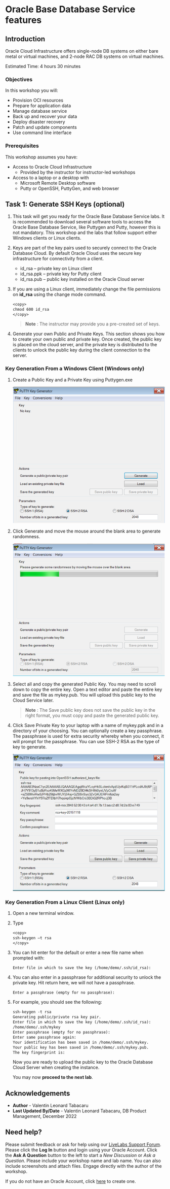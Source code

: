 # Oracle Base Database Service features

## Introduction

Oracle Cloud Infrastructure offers single-node DB systems on either bare metal or virtual machines, and 2-node RAC DB systems on virtual machines.

Estimated Time: 4 hours 30 minutes

### Objectives

In this workshop you will:
* Provision OCI resources
* Prepare for application data
* Manage database service
* Back up and recover your data
* Deploy disaster recovery
* Patch and update components
* Use command line interface

### Prerequisites

This workshop assumes you have:
* Access to Oracle Cloud Infrastructure
    * Provided by the instructor for instructor-led workshops
* Access to a laptop or a desktop with
    * Microsoft Remote Desktop software
    * Putty or OpenSSH, PuttyGen, and web browser

## Task 1: Generate SSH Keys (optional)

1. This task will get you ready for the Oracle Base Database Service labs.  It is recommended to download several software tools to access the Oracle Base Database Service, like Puttygen and Putty, however this is not mandatory.  This workshop and the labs that follow support either Windows clients or Linux clients.

1. Keys are part of the key pairs used to securely connect to the Oracle Database Cloud.  By default Oracle Cloud uses the secure key infrastructure for connectivity from a client.
    - id_rsa – private key on Linux client
    - id_rsa.ppk – private key for Putty client
    - id_rsa.pub – public key installed on the Oracle Cloud server

2. If you are using a Linux client, immediately change the file permissions on **id_rsa** using the change mode command.

    ````
    <copy>
    chmod 600 id_rsa
    </copy>
    ````

    >**Note** : The instructor may provide you a pre-created set of keys.

3. Generate your own Public and Private Keys. This section shows you how to create your own public and private key.  Once created, the public key is placed on the cloud server, and the private key is distributed to the clients to unlock the public key during the client connection to the server.

### Key Generation From a Windows Client (Windows only)

1. Create a Public Key and a Private Key using Puttygen.exe

    ![Puttygen no key](./images/puttygen-no-key.png "")

2. Click Generate and move the mouse around the blank area to generate randomness.

    ![Puttygen generate](./images/puttygen-generate.png "")

3. Select all and copy the generated Public Key.  You may need to scroll down to copy the entire key.  Open a text editor and paste the entire key and save the file as mykey.pub.  You will upload this public key to the Cloud Service later.

    >**Note** : The Save public key does not save the public key in the right format, you must copy and paste the generated public key.

4. Click Save Private Key to your laptop with a name of mykey.ppk and in a directory of your choosing. You can optionally create a key passphrase.  The passphrase is used for extra security whereby when you connect, it will prompt for the passphrase.  You can use SSH-2 RSA as the type of key to generate.

    ![Puttygen save keys](./images/puttygen-save-keys.png "")

### Key Generation From a Linux Client (Linux only)

1. Open a new terminal window.

2. Type

    ````
    <copy>
    ssh-keygen –t rsa
    </copy>
    ````

3. You can hit enter for the default or enter a new file name when prompted with:

    ````
    Enter file in which to save the key (/home/demo/.ssh/id_rsa):
    ````

4. You can also enter in a passphrase for additional security to unlock the private key.  Hit return here, we will not have a passphrase.

    ````
    Enter a passphrase (empty for no passphrase):
    ````

5. For example, you should see the following:

    ````
    ssh-keygen -t rsa
    Generating public/private rsa key pair.
    Enter file in which to save the key (/home/demo/.ssh/id_rsa): /home/demo/.ssh/mykey
    Enter passphrase (empty for no passphrase):
    Enter same passphrase again:
    Your identification has been saved in /home/demo/.ssh/mykey.
    Your public key has been saved in /home/demo/.ssh/mykey.pub.
    The key fingerprint is:
    ````

    Now you are ready to upload the public key to the Oracle Database Cloud Server when creating the instance.

    You may now **proceed to the next lab**.

## Acknowledgements

- **Author** - Valentin Leonard Tabacaru
- **Last Updated By/Date** - Valentin Leonard Tabacaru, DB Product Management, December 2022

## Need help?

Please submit feedback or ask for help using our [LiveLabs Support Forum](https://community.oracle.com/tech/developers/categories/livelabsdiscussions). Please click the **Log In** button and login using your Oracle Account. Click the **Ask A Question** button to the left to start a *New Discussion* or *Ask a Question*.  Please include your workshop name and lab name.  You can also include screenshots and attach files.  Engage directly with the author of the workshop.

If you do not have an Oracle Account, click [here](https://profile.oracle.com/myprofile/account/create-account.jspx) to create one.
